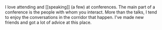 I love attending and [[speaking]] (a few) at conferences. The main part of a conference is the people with whom you interact. More than the talks, I tend to enjoy the conversations in the corridor that happen. I've made new friends and got a lot of advice at this place.

